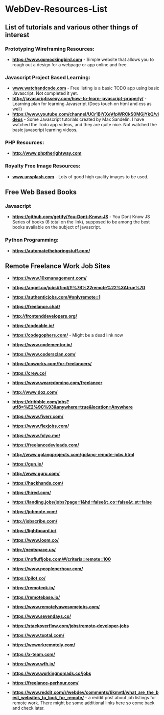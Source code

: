 # WebDev-Resources-List
## List of tutorials and various other things of interest

### Prototyping Wireframing Resources:
* **https://www.gomockingbird.com** - Simple website that allows you to rough out a design for a webpage or app online and free.

### Javascript Project Based Learning:
* **www.watchandcode.com** - Free listing is a basic TODO app using basic Javascript. Not completed it yet.
* **http://javascriptissexy.com/how-to-learn-javascript-properly/** - Learning plan for learning Javascript (Does touch on html and css as well)
* **https://www.youtube.com/channel/UCr1BiYXeVfpWRCkS0MGjYkQ/videos** - Some Javascript tutorials created by Max Sandelin. I have watched the Todo app videos, and they are quite nice. Not watched the basic javascript learning videos.

### PHP Resources:
* **http://www.phptherightway.com**

### Royalty Free Image Resources:
* **www.unsplash.com** - Lots of good high quality images to be used.

## Free Web Based Books
### Javascript
* **https://github.com/getify/You-Dont-Know-JS** - You Dont Know JS Series of books (6 total on the link), supposed to be among the best books available on the subject of javascript.

### Python Programming:
* **https://automatetheboringstuff.com/**


## Remote Freelance Work Job Sites
* **https://www.10xmanagement.com/**
* **https://angel.co/jobs#find/f!%7B%22remote%22%3Atrue%7D**
* **https://authenticjobs.com/#onlyremote=1**
* **https://freelance.chat/**
* **http://frontenddevelopers.org/**
* **https://codeable.io/**
* **https://codegophers.com/** - Might be a dead link now
* **https://www.codementor.io/**
* **https://www.codersclan.com/**
* **https://coworks.com/for-freelancers/**
* **https://crew.co/**
* **https://www.wearedomino.com/freelancer**
* **http://www.doz.com/**
* **https://dribbble.com/jobs?utf8=%E2%9C%93&anywhere=true&location=Anywhere**
* **https://www.fiverr.com/**
* **https://www.flexjobs.com/**
* **https://www.folyo.me/**
* **https://freelancedevleads.com/**
* **http://www.golangprojects.com/golang-remote-jobs.html**
* **https://gun.io/**
* **http://www.guru.com/**
* **https://hackhands.com/**
* **https://hired.com/**
* **https://landing.jobs/jobs?page=1&hd=false&t_co=false&t_st=false**
* **https://jobmote.com/**
* **http://jobscribe.com/**
* **https://lightboard.io/**
* **https://www.loom.co/**
* **http://nextspace.us/**
* **https://nofluffjobs.com/#/criteria=remote=100**
* **https://www.peopleperhour.com/**
* **https://pilot.co/**
* **https://remoteok.io/**
* **https://remotebase.io/**
* **https://www.remotelyawesomejobs.com/**
* **https://www.sevendays.co/**
* **https://stackoverflow.com/jobs/remote-developer-jobs**
* **https://www.toptal.com/**
* **https://weworkremotely.com/**
* **https://x-team.com/**
* **https://www.wfh.io/** 
* **https://www.workingnomads.co/jobs**
* **https://freelance-perhour.com/**

* **https://www.reddit.com/r/webdev/comments/6kmvtl/what_are_the_best_websites_to_look_for_remote/** - a reddit post about job listings for remote work. There might be some additional links here so come back and check later.
























